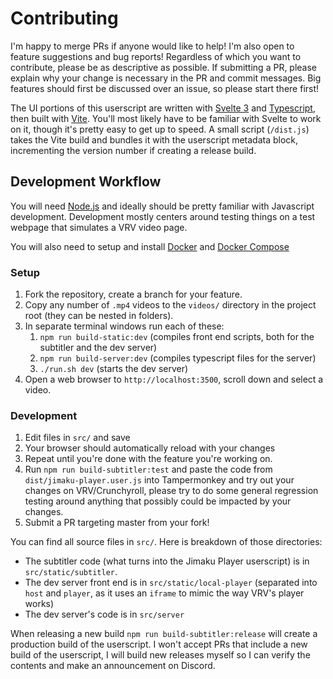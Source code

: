# Contributing

I'm happy to merge PRs if anyone would like to help! I'm also open to feature suggestions and bug
reports! Regardless of which you want to contribute, please be as descriptive as possible. If
submitting a PR, please explain why your change is necessary in the PR and commit messages. Big
features should first be discussed over an issue, so please start there first!

The UI portions of this userscript are written with [Svelte 3](https://svelte.dev/) and
[Typescript](https://www.typescriptlang.org/), then built with [Vite](https://vitejs.dev/).
You'll most likely have to be familiar with Svelte to work on it, though it's pretty easy
to get up to speed. A small script (`/dist.js`) takes the Vite build and bundles it with the userscript
metadata block, incrementing the version number if creating a release build.

## Development Workflow

You will need [Node.js](https://nodejs.org/en/) and ideally should be pretty familiar with
Javascript development. Development mostly centers around testing things on a test webpage that simulates a
VRV video page.

You will also need to setup and install [Docker](https://docs.docker.com/get-docker/) and [Docker Compose](https://docs.docker.com/compose/install/)

### Setup

1. Fork the repository, create a branch for your feature.
1. Copy any number of `.mp4` videos to the `videos/` directory in the project root (they can be nested in folders).
1. In separate terminal windows run each of these:
   1. `npm run build-static:dev` (compiles front end scripts, both for the subtitler and the dev server)
   1. `npm run build-server:dev` (compiles typescript files for the server)
   1. `./run.sh dev` (starts the dev server)
1. Open a web browser to `http://localhost:3500`, scroll down and select a video.

### Development

1. Edit files in `src/` and save
1. Your browser should automatically reload with your changes
1. Repeat until you're done with the feature you're working on.
1. Run `npm run build-subtitler:test` and paste the code from `dist/jimaku-player.user.js` into Tampermonkey
   and try out your changes on VRV/Crunchyroll, please try to do some general regression testing around anything that
   possibly could be impacted by your changes.
1. Submit a PR targeting master from your fork!

You can find all source files in `src/`. Here is breakdown of those directories:

- The subtitler code (what turns into the Jimaku Player userscript) is in `src/static/subtitler`.
- The dev server front end is in `src/static/local-player` (separated into `host` and `player`, as it uses an `iframe` to mimic the way VRV's player works)
- The dev server's code is in `src/server`

When releasing a new build `npm run build-subtitler:release` will create a production build of the userscript. I
won't accept PRs that include a new build of the userscript, I will build new releases myself so I can verify
the contents and make an announcement on Discord.
